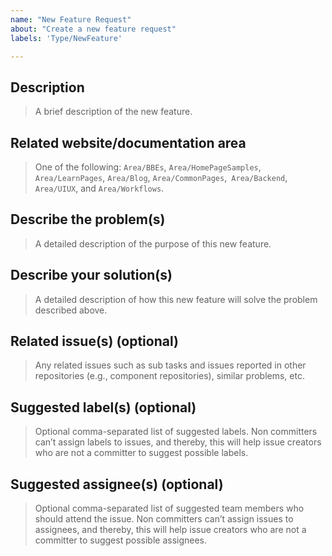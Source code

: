 ```yaml
---
name: "New Feature Request"
about: "Create a new feature request"
labels: 'Type/NewFeature'

---
```


## Description
> A brief description of the new feature.

## Related website/documentation area
> One of the following: `Area/BBEs`, `Area/HomePageSamples`, `Area/LearnPages`, `Area/Blog`, `Area/CommonPages`,` Area/Backend`, `Area/UIUX`, and `Area/Workflows`.

## Describe the problem(s)
> A detailed description of the purpose of this new feature.

## Describe your solution(s)
> A detailed description of how this new feature will solve the problem described above.

## Related issue(s) (optional)
> Any related issues such as sub tasks and issues reported in other repositories (e.g., component repositories), similar problems, etc. 

## Suggested label(s) (optional)
> Optional comma-separated list of suggested labels. Non committers can’t assign labels to issues, and thereby, this will help issue creators who are not a committer to suggest possible labels.

## Suggested assignee(s) (optional)
> Optional comma-separated list of suggested team members who should attend the issue. Non committers can’t assign issues to assignees, and thereby, this will help issue creators who are not a committer to suggest possible assignees.

